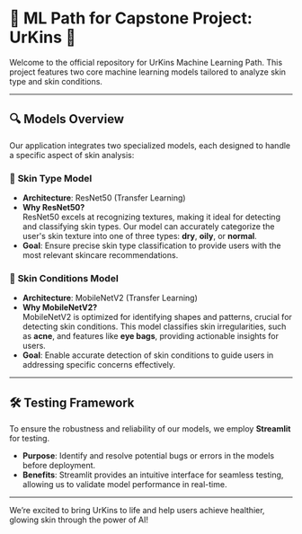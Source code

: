 # 🧠 **ML Path for Capstone Project: UrKins** 🧠  

Welcome to the official repository for UrKins Machine Learning Path. This project features two core machine learning models tailored to analyze skin type and skin conditions.  

---

## 🔍 **Models Overview**  

Our application integrates two specialized models, each designed to handle a specific aspect of skin analysis:  

### 🧠 **Skin Type Model**  
- **Architecture**: ResNet50 (Transfer Learning)  
- **Why ResNet50?**  
   ResNet50 excels at recognizing textures, making it ideal for detecting and classifying skin types. Our model can accurately categorize the user's skin texture into one of three types: **dry**, **oily**, or **normal**.  
- **Goal**: Ensure precise skin type classification to provide users with the most relevant skincare recommendations.  

### 🧠 **Skin Conditions Model**  
- **Architecture**: MobileNetV2 (Transfer Learning)  
- **Why MobileNetV2?**  
   MobileNetV2 is optimized for identifying shapes and patterns, crucial for detecting skin conditions. This model classifies skin irregularities, such as **acne**, and features like **eye bags**, providing actionable insights for users.  
- **Goal**: Enable accurate detection of skin conditions to guide users in addressing specific concerns effectively.  

---

## 🛠️ **Testing Framework**  

To ensure the robustness and reliability of our models, we employ **Streamlit** for testing.  
- **Purpose**: Identify and resolve potential bugs or errors in the models before deployment.  
- **Benefits**: Streamlit provides an intuitive interface for seamless testing, allowing us to validate model performance in real-time.  

---

We’re excited to bring UrKins to life and help users achieve healthier, glowing skin through the power of AI!